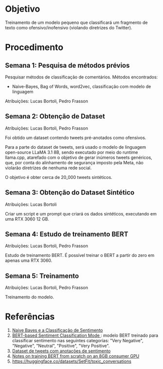 # Objetivo

Treinamento de um modelo pequeno que classificará um fragmento de texto como ofensivo/inofensivo (violando diretrizes do Twitter).

# Procedimento

## Semana 1: Pesquisa de métodos prévios

Pesquisar métodos de classificação de comentários. Métodos encontrados:

- Naive-Bayes, Bag of Words, word2vec, classificação com modelo de linguagem

Atribuições: Lucas Bortoli, Pedro Frasson

## Semana 2: Obtenção de Dataset

Atribuições: Lucas Bortoli, Pedro Frasson

Foi obtido um dataset contendo tweets pré-anotados como ofensivos.

Para a parte do dataset de tweets, será usado o modelo de linguagem open-source LLaMA 3.1 8B, sendo executado por meio do runtime llama.cpp, atarefado com o objetivo de gerar inúmeros tweets genéricos, que, por conta do alinhamento de segurança imposto pela Meta, não violarão diretrizes de nenhuma rede social.

O objetivo é obter cerca de 20_000 tweets sintéticos.

## Semana 3: Obtenção do Dataset Sintético

Atribuições: Lucas Bortoli

Criar um script e um prompt que criará os dados sintéticos, executando em uma RTX 3060 12 GB.

## Semana 4: Estudo de treinamento BERT

Atribuições: Lucas Bortoli, Pedro Frasson

Estudo de treinamento BERT. É possível treinar o BERT a partir do zero em apenas uma RTX 3060.

## Semana 5: Treinamento

Atribuições: Lucas Bortoli, Pedro Frasson

Treinamento do modelo.

# Referências

1. [Naive Bayes e a Classificação de Sentimento](https://medium.com/@lainetnr/naive-bayes-e-a-classifica%C3%A7%C3%A3o-de-sentimento-e696a123cc2d)
2. [BERT-based Sentiment Classification Mode ](https://huggingface.co/tabularisai/robust-sentiment-analysis): modelo BERT treinado para classificar sentimento nas seguintes categorias: "Very Negative", "Negative", "Neutral", "Positive", "Very Positive".
3. [Dataset de tweets com anotações de sentimento](https://huggingface.co/datasets/cardiffnlp/tweet_eval)
4. [Notes on training BERT from scratch on an 8GB consumer GPU](https://sidsite.com/posts/bert-from-scratch/)
5. https://huggingface.co/datasets/SetFit/toxic_conversations
